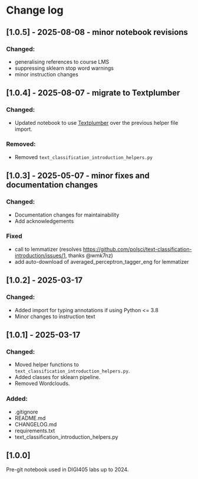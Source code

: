 # Change log

## [1.0.5] - 2025-08-08 - minor notebook revisions

### Changed:

- generalising references to course LMS
- suppressing sklearn stop word warnings
- minor instruction changes

## [1.0.4] - 2025-08-07 - migrate to Textplumber

### Changed:

- Updated notebook to use [Textplumber](https://geoffford.nz/textplumber) over the previous helper file import.

### Removed:

- Removed `text_classification_introduction_helpers.py`

## [1.0.3] - 2025-05-07 - minor fixes and documentation changes

### Changed:

- Documentation changes for maintainability
- Add acknowledgements

### Fixed

- call to lemmatizer (resolves https://github.com/polsci/text-classification-introduction/issues/1, thanks @wmk7nz)
- add auto-download of averaged_perceptron_tagger_eng for lemmatizer

## [1.0.2] - 2025-03-17

### Changed:

- Added import for typing annotations if using Python <= 3.8  
- Minor changes to instruction text  

## [1.0.1] - 2025-03-17

### Changed:

- Moved helper functions to `text_classification_introduction_helpers.py`.
- Added classes for sklearn pipeline.
- Removed Wordclouds.

### Added:

- .gitignore
- README.md
- CHANGELOG.md
- requirements.txt
- text_classification_introduction_helpers.py

## [1.0.0]

Pre-git notebook used in DIGI405 labs up to 2024.